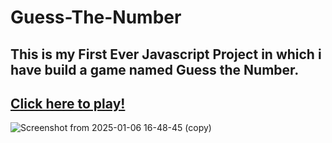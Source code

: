 # Guess-The-Number
## This is my First Ever Javascript Project in which i have build a game named Guess the Number.
## [Click here to play!](https://canyouguessnumber.netlify.app/)
![Screenshot from 2025-01-06 16-48-45 (copy)](https://github.com/user-attachments/assets/1d5e8b10-b8b4-4532-930c-d567d942d3ab)
